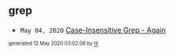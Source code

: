 ## grep

* <code>May 04, 2020</code> [Case-Insensitive Grep - Again](2020-05-04T11-44-37-case-insensitive-grep---again.md)

<sup><sub>generated 12 May 2020 03:02:06 by <a href='https://github.com/senorprogrammer/til'>til</a></sub></sup>
